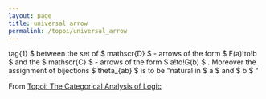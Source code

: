 ```yaml
---
layout: page
title: universal arrow
permalink: /topoi/universal_arrow
---
```

tag{1} $ between the set of $ mathscr{D} $ - arrows of the form $ F(a)!to!b $ and the $ mathscr{C} $ - arrows of the form $ a!to!G(b) $ . Moreover the assignment of bijections $ theta_{ab} $ is to be "natural in $ a $ and $ b $ "


From [Topoi: The Categorical Analysis of Logic](https://mathgloss.github.io/MathGloss/topoi.html)